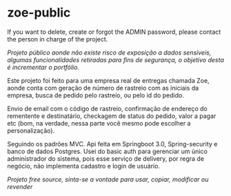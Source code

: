 # zoe-public
If you want to delete, create or forgot the ADMIN password, please contact the person in charge of the project.

*Projeto público aonde não existe risco de exposição a dados sensíveis, algumas funcionalidades retiradas para fins de segurança, o objetivo desta é incrementar o portfólio.*

Este projeto foi feito para uma empresa real de entregas chamada Zoe, aonde conta com geração de número de rastreio com as iniciais da empresa, busca de pedido pelo rastreio, ou pelo id do pedido.

Envio de email com o código de rastreio, confirmação de endereço do rementente e destinatário, checkagem de status do pedido, valor a pagar etc (bom, na verdade, nessa parte você mesmo pode escolher a personalização).


Seguindo os padrões MVC. Api feita em Springboot 3.0, Spring-security e banco de dados Postgres. Usei do basic auth para gerenciar um único administrador do sistema, pois esse serviço de delivery, por regra de negócio, não implementa cadastro e login de usuário.

*Projeto free source, sinta-se a vontade para usar, copiar, modificar ou revender*
